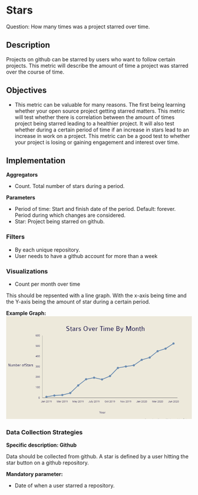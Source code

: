 # Stars

Question: How many times was a project starred over time.

## Description
Projects on github can be starred by users who want to follow certain projects. This metric will describe the amount of time a project was starred over the course of time.

## Objectives
<ul>
<li>This metric can be valuable for many reasons. The first being learning whether your open source project getting starred matters. This metric will test whether there is correlation between the amount of times  project being starred leading to a healthier project. It will also test whether during a certain period of time if an increase in stars lead to an increase in work on a project. This metric can be a good test to whether your project is losing or gaining engagement and interest over time.</li>
</ul>

## Implementation
**Aggregators**
<ul>
<li>Count. Total number of stars during a period.</li>
</ul>

**Parameters**
<ul>
<li>Period of time: Start and finish date of the period. Default: forever. Period during which changes are considered.</li>
<li>Star: Project being starred on github.</li>
</ul>

### Filters
<ul>
<li>By each unique repository. </li>
    <li>User needs to have a github account for more than a week </li>
</ul>

### Visualizations
<ul>
<li>Count per month over time</li>
</ul>
This should be repsented with a line graph. With the x-axis being time and the Y-axis being the amount of star during a certain period.

**Example Graph:**<br>
    ![alt text](https://github.com/beckert26/wg-evolution/blob/master/metrics/images/graph.png)

### Data Collection Strategies
**Specific description: Github**

Data should be collected from github. A star is defined by a user hitting the star button on a github repository.

**Mandatory parameter:**
<ul>
  <li>Date of when a user starred a repository. </li>
</ul>

